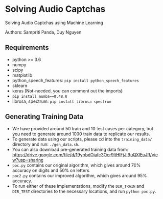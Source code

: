 # Solving Audio Captchas

Solving Audio Captchas using Machine Learning

Authors: Sampriti Panda, Duy Nguyen

## Requirements

* python >= 3.6
* numpy
* scipy
* matplotlib
* python_speech_features: `pip install python_speech_features`
* sklearn
* keras (Not-needed, you can comment out the imports)
* `pip install numba==0.48.0`
* librosa, spectrum: `pip install librosa spectrum`

## Generating Training Data

* We have provided around 50 train and 10 test cases per category, but you need to generate around 1000 train data to replicate our results.
* To generate data using our scripts, please cd into the `training_data/` directory and run: `./gen_data.sh`.
* You can also download pre-generated training data from: https://drive.google.com/file/d/19ypbdOiafc3Ocr9ltHIFjJI9uQXlEuJR/view?usp=sharing
* `poc.py` contains our original algorithm, which gives around 70% accuracy on digits and 50% on letters.
* `poc2.py` contains our improved algorithm, which gives around 95% accuracy.
* To run either of these implementations, modify the `DIR_TRAIN` and `DIR_TEST` directories to the necessary locations, and run `python poc.py`.
